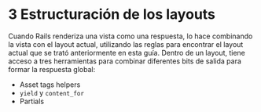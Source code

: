 # 3 Estructuración de los layouts

Cuando Rails renderiza una vista como una respuesta, lo hace combinando la vista con el layout actual, utilizando las reglas para encontrar el layout actual que se trató anteriormente en esta guía. Dentro de un layout, tiene acceso a tres herramientas para combinar diferentes bits de salida para formar la respuesta global:

* Asset tags helpers
* `yield` y `content_for`
* Partials




